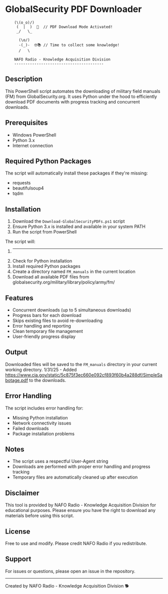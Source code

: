 # GlobalSecurity PDF Downloader

        (\(o_o)/)   
         (  |  )  💾  // PDF Download Mode Activated!
         _/   \_  

          (\o/)  
          -(_)-  🤓📚 // Time to collect some knowledge!
          /   \  

        NAFO Radio - Knowledge Acquisition Division
        ----------------------------------------

## Description

This PowerShell script automates the downloading of military field manuals (FM) from GlobalSecurity.org. It uses Python under the hood to efficiently download PDF documents with progress tracking and concurrent downloads.

## Prerequisites

- Windows PowerShell
- Python 3.x
- Internet connection

## Required Python Packages

The script will automatically install these packages if they're missing:
- requests
- beautifulsoup4
- tqdm

## Installation

1. Download the `Download-GlobalSecurityPDFs.ps1` script
2. Ensure Python 3.x is installed and available in your system PATH
3. Run the script from PowerShell


The script will:
1. ---- 
2. Check for Python installation
3. Install required Python packages
4. Create a directory named `FM_manuals` in the current location
5. Download all available PDF files from globalsecurity.org/military/library/policy/army/fm/

## Features

- Concurrent downloads (up to 5 simultaneous downloads)
- Progress bars for each download
- Skips existing files to avoid re-downloading
- Error handling and reporting
- Clean temporary file management
- User-friendly progress display

## Output

Downloaded files will be saved to the `FM_manuals` directory in your current working directory.
1/31/25 - Added https://www.cia.gov/static/5c875f3ec660e092cf893f60b4a288df/SimpleSabotage.pdf to the downloads. 

## Error Handling

The script includes error handling for:
- Missing Python installation
- Network connectivity issues
- Failed downloads
- Package installation problems

## Notes

- The script uses a respectful User-Agent string
- Downloads are performed with proper error handling and progress tracking
- Temporary files are automatically cleaned up after execution

## Disclaimer

This tool is provided by NAFO Radio - Knowledge Acquisition Division for educational purposes. Please ensure you have the right to download any materials before using this script.

## License

Free to use and modify. Please credit NAFO Radio if you redistribute.

## Support

For issues or questions, please open an issue in the repository.

---
Created by NAFO Radio - Knowledge Acquisition Division 🐕
